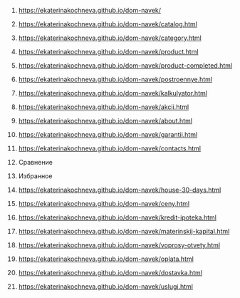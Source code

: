 1. https://ekaterinakochneva.github.io/dom-navek/
2. https://ekaterinakochneva.github.io/dom-navek/catalog.html
3. https://ekaterinakochneva.github.io/dom-navek/category.html
4. https://ekaterinakochneva.github.io/dom-navek/product.html
5. https://ekaterinakochneva.github.io/dom-navek/product-completed.html
6. https://ekaterinakochneva.github.io/dom-navek/postroennye.html
7. https://ekaterinakochneva.github.io/dom-navek/kalkulyator.html
8. https://ekaterinakochneva.github.io/dom-navek/akcii.html
9. https://ekaterinakochneva.github.io/dom-navek/about.html
10. https://ekaterinakochneva.github.io/dom-navek/garantii.html
11. https://ekaterinakochneva.github.io/dom-navek/contacts.html
12. Сравнение
13. Избранное
14. https://ekaterinakochneva.github.io/dom-navek/house-30-days.html

15. https://ekaterinakochneva.github.io/dom-navek/ceny.html
16. https://ekaterinakochneva.github.io/dom-navek/kredit-ipoteka.html
17. https://ekaterinakochneva.github.io/dom-navek/materinskij-kapital.html
18. https://ekaterinakochneva.github.io/dom-navek/voprosy-otvety.html
19. https://ekaterinakochneva.github.io/dom-navek/oplata.html
20. https://ekaterinakochneva.github.io/dom-navek/dostavka.html
21. https://ekaterinakochneva.github.io/dom-navek/uslugi.html